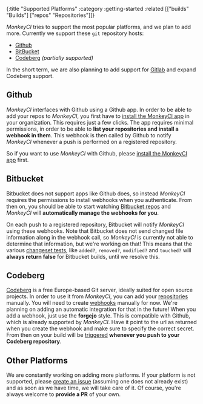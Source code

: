 {:title "Supported Platforms"
 :category :getting-started
 :related [["builds" "Builds"]
           ["repos" "Repositories"]]}

*MonkeyCI* tries to support the most popular platforms, and we plan to add more.
Currently we support these `git` repository hosts:

 - [Github](https://github.com)
 - [BitBucket](https://bitbucket.org)
 - [Codeberg](https://codeberg.org) *(partially supported)*

In the short term, we are also planning to add support for [Gitlab](https://gitlab.com)
and expand Codeberg support.

## Github

*MonkeyCI* interfaces with Github using a Github app.  In order to be able to add
your repos to *MonkeyCI*, you first have to [install the MonkeyCI app](https://github.com/apps/monkeyci-app)
in your organization.  This requires just a few clicks.  The app requires minimal permissions,
in order to be able to **list your repositories and install a webhook in them**.  This webhook
is then called by Github to notify *MonkeyCI* whenever a push is performed on a registered
repository.

So if you want to use *MonkeyCI* with Github, please [install the MonkeyCI app](https://github.com/apps/monkeyci-app/installations/new) first.

## Bitbucket

Bitbucket does not support apps like Github does, so instead *MonkeyCI* requires the
permissions to install webhooks when you authenticate.  From then on, you should be able
to start watching [Bitbucket repos](repos) and *MonkeyCI* will **automatically manage the
webhooks for you**.

On each push to a registered repository, Bitbucket will notify *MonkeyCI* using these
webhooks.  Note that Bitbucket does not send changed file information along in the
webhook call, so *MonkeyCI* is currently not able to determine that information, but
we're working on that!  This means that the various [changeset tests](commit-changes),
like `added?`, `removed?`, `modified?` and `touched?` will **always return false**
for Bitbucket builds, until we resolve this.

## Codeberg

[Codeberg](https://codeberg.org) is a free Europe-based Git server, ideally suited for
open source projects.  In order to use it from *MonkeyCI*, you can add your [repositories](repos)
manually.  You will need to create [webhooks](triggers) manually for now.  We're planning
on adding an automatic integration for that in the future!  When you add a webhook, just
use the **forgejo** style.  This is compatible with Github, which is already supported
by *MonkeyCI*.  Have it point to the url as returned when you create the webhook and
make sure to specify the correct secret.  From then on your build will be [triggered](triggers)
**whenever you push to your Codeberg repository**.

## Other Platforms

We are constantly working on adding more platforms.  If your platform is not supported,
please [create an issue](https://github.com/monkey-projects/monkeyci/issues) (assuming
one does not already exist) and as soon as we have time, we will take care of it.  Of
course, you're always welcome to **provide a PR** of your own.